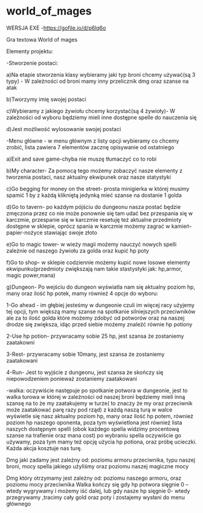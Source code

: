 # world_of_mages

WERSJA EXE -https://gofile.io/d/p6lq6o

Gra textowa World of mages

Elementy projektu:

-Stworzenie postaci:

a)Na etapie stworzenia klasy wybieramy jaki typ broni chcemy używać(są 3 typy) - W zależności od broni mamy inny przelicznik dmg oraz szanse na atak

b)Tworzymy imię swojej postaci

c)Wybieramy z jakiego żywiołu chcemy korzystać(są 4 żywioły)- W zależności od wyboru będziemy mieli inne dostępne spelle do nauczenia się

d)Jest możliwość wylosowanie swojej postaci


-Menu główne - w menu głównym z listy opcji wybieramy co chcemy zrobić, lista zawiera 7 elementów zacznę opisywanie od ostatniego

a)Exit and save game-chyba nie muszę tłumaczyć co to robi

b)My character- Za pomocą tego możemy zobaczyć nasze elementy z tworzenia postaci, nasz  aktualny ekwipunek oraz nasze statystyki

c)Go begging for money on the street- prosta minigierka w której musimy spamić 1 by z każdą klikniętą jedynką mieć szanse na dostanie 1 golda

d)Go to tavern- po każdym pójściu do dungeonu nasza postać będzie zmęczona przez co nie może ponownie się tam udać bez przespania się w karczmie,
przespanie się w karczmie resetuję też aktualne przedmioty dostępne w sklepie,
oprócz spania w karczmie możemy zagrać w kamień-papier-nożyce stawiając swoje złoto

e)Go to magic tower- w wieży magii możemy nauczyć nowych  spelli zależnie od naszego żywiołu za golda oraz kupić hp poty

f)Go to shop- w sklepie codziennie możemy kupić nowe losowe elementy ekwipunku(przedmioty zwiększają nam takie stastystyki jak: hp,armor, magic power,mana)

g)Dungeon- Po wejściu do dungeon wyświatla nam się aktualny poziom hp, many oraz ilość hp potek, mamy również  4 opcje do wyboru:

1-Go ahead - im głębiej jesteśmy w dungeonie czuli im więcej racy użyjemy tej opcji, tym większą mamy szanse na spotkanie silniejszych przeciwników ale za to
ilość golda które możemy zdobyć od potworów oraz na naszej drodze się zwiększa, idąc przed siebie możemy znaleźć równie hp potiony

2-Use hp potion- przywracamy sobie 25 hp, jest szansa że zostaniemy zaatakowni

3-Rest- przywracamy sobie 10many, jest szansa że zostaniemy zaatakowani

4-Run- Jest to wyjście z dungeonu, jest szansa że skończy się niepowodzeniem ponieważ zostaniemy zaatakowani


-walka: oczywiście następuje po spotkanie potwora w dungeonie,
jest to walka turowa w której w zależności od naszej broni będziemy mieli inną szansę na to że my zaatakujemy w turze( to znaczy że my oraz przeciwnik może zaatakować parę razy pod rząd)
z każdą naszą turą w walce wyświetle się nasz aktualny poziom hp, many oraz ilość hp potem, również poziom hp naszego oponenta,  poza tym wyświetlona jest również lista naszych dostępnym spelli (obok każdego spella widzimy procentową szanse na trafienie oraz mana cost)
po wybraniu spella oczywiście go używamy, poza tym mamy też opcję użycia hp potiona, oraz próbę ucieczki. Każda akcja kosztuje nas turę.

Dmg jaki zadamy jest zależny od: poziomu armoru przeciwnika, typu naszej broni, mocy spella jakiego użyliśmy oraz  poziomu naszej magiczne mocy

Dmg który otrzymamy jest zależny od: poziomu naszego armoru, oraz poziomu mocy przeciwnika
Walka kończy się gdy hp potwora sięgnie 0 – wtedy wygrywamy i możemy iść dalej, lub gdy nasze hp sięgnie 0- wtedy przegrywamy ,tracimy cały gold oraz poty i zostajemy wysłani do menu głównego

